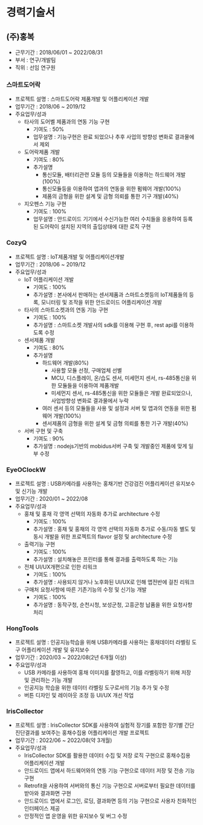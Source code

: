# 경력기술서

## (주)홍복
- 근무기간 : 2018/06/01 ~ 2022/08/31
- 부서 : 연구/개발팀
- 직위 : 선임 연구원

### 스마트도어락
 - 프로젝트 설명 : 스마트도어락 제품개발 및 어플리케이션 개발
 - 업무기간 : 2018/06 ~ 2019/12
 - 주요업무/성과
   - 타사의 도어벨 제품과의 연동 기능 구현
     - 기여도 : 50%
     - 업무설명 : 기능구현은 완료 되었으나 추후 사업의 방향성 변화로 결과물에서 제외
   - 도어락제품 개발
       - 기여도 : 80%
       - 추가설명
         - 통신모듈, 배터리관련 모듈 등의 모듈들을 이용하는 하드웨어 개발(100%)
         - 통신모듈등을 이용하여 앱과의 연동을 위한 펌웨어 개발(100%)
         - 제품의 금형을 위한 설계 및 금형 의뢰를 통한 기구 개발(40%)
   - 지오펜스 기능 구현
     - 기여도 : 100%
     - 업무설명 : 안드로이드 기기에서 수신가능한 여러 수치들을 응용하여 등록된 도어락이 설치된 지역의 출입상태에 대한 로직 구현

### CozyQ
 - 프로젝트 설명 : IoT제품개발 및 어플리케이션개발
 - 업무기간 : 2018/06 ~ 2019/12
 - 주요업무/성과
   - IoT 어플리케이션 개발
     - 기여도 : 100%
     - 추가설명 : 본사에서 판매하는 센서제품과 스마트소켓등의 IoT제품들의 등록, 모니터링 및 조작을 위한 안드로이드 어플리케이션 개발
   - 타사의 스마트소켓과의 연동 기능 구현
     - 기여도 : 100%
     - 추가설명 : 스마트소켓 개발사의 sdk를 이용해 구현 후, rest api를 이용하도록 수정
   - 센서제품 개발
     - 기여도 : 80%
     - 추가설명
       - 하드웨어 개발(80%)
         - 사용할 모듈 선정, 구매업체 선별
         - MCU, 디스플레이, 온/습도 센서, 미세먼지 센서, rs-485통신을 위한 모듈들을 이용하여 제품개발
         - 미세먼지 센서, rs-485통신을 위한 모듈들은 개발 완료되었으나, 사업방향성 변화로 결과물에서 누락
       - 여러 센서 등의 모듈들을 사용 및 설정과 서버 및 앱과의 연동을 위한 펌웨어 개발(100%)
       - 센서제품의 금형을 위한 설계 및 금형 의뢰를 통한 기구 개발(40%)
   - 서버 구현 및 구축
     - 기여도 : 90%
     - 추가설명 : nodejs기반의 mobidus서버 구축 및 개발중인 제품에 맞게 일부 수정

### EyeOClockW
 - 프로젝트 설명 : USB카메라를 사용하는 홍채기반 건강검진 어플리케이션 유지보수 및 신기능 개발
 - 업무기간 : 2020/01 ~ 2022/08
 - 주요업무/성과
   - 홍채 및 홍채 각 영역 선택의 자동화 추가로 architecture 수정
     - 기여도 : 100%
     - 추가설명 : 홍채 및 홍채의 각 영역 선택의 자동화 추가로 수동/자동 별도 및 동시 개발을 위한 프로젝트의 flavor 설정 및 architecture 수정
   - 출력기능 구현
     - 기여도 : 100%
     - 추가설명 : 설치해놓은 프린터를 통해 결과를 출력하도록 하는 기능
   - 전체 UI/UX개편으로 인한 리워크
     - 기여도 : 100%
     - 추가설명 : 사용되지 않거나 노후화된 UI/UX로 인해 앱전반에 걸친 리워크
   - 구매처 요청사항에 따른 기존기능의 수정 및 신기능 개발
     - 기여도 : 100%
     - 추가설명 : 동작구청, 순천시청, 보성군청, 고흥군청 납품을 위한 요청사항 처리

### HongTools
 - 프로젝트 설명 : 인공지능학습을 위해 USB카메라를 사용하는 홍채데이터 라벨링 도구 어플리케이션 개발 및 유지보수
 - 업무기간 : 2020/03 ~ 2022/08(2년 6개월 이상)
 - 주요업무/성과
   - USB 카메라를 사용하여 홍채 이미지를 촬영하고, 이를 라벨링하기 위해 저장 및 관리하는 기능 개발
   - 인공지능 학습을 위한 데이터 라벨링 도구로서의 기능 추가 및 수정
   - 버튼 디자인 및 레이아웃 조정 등 UI/UX 개선 작업

### IrisCollector
 - 프로젝트 설명 : IrisCollector SDK를 사용하여 실험적 장기를 포함한 장기별 간단 진단결과를 보여주는 홍채수집용 어플리케이션 개발 프로젝트
 - 업무기간 : 2022/06 ~ 2022/08(약 3개월)
 - 주요업무/성과
   - IrisCollector SDK를 활용한 데이터 수집 및 저장 로직 구현으로 홍채수집용 어플리케이션 개발
   - 안드로이드 앱에서 하드웨어와의 연동 기능 구현으로 데이터 저장 및 전송 기능 구현
   - Retrofit을 사용하여 서버와의 통신 기능 구현으로 서버로부터 필요한 데이터를 받아와 결과화면 구현
   - 안드로이드 앱에서 로그인, 로딩, 결과화면 등의 기능 구현으로 사용자 친화적인 인터페이스 제공
   - 안정적인 앱 운영을 위한 유지보수 및 버그 수정
